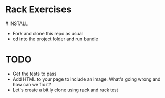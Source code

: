 # Rack Exercises

# INSTALL

* Fork and clone this repo as usual
* cd into the project folder and run bundle

# TODO

* Get the tests to pass
* Add HTML to your page to include an image. What's going wrong and how can we fix it?
* Let's create a bit.ly clone using rack and rack test